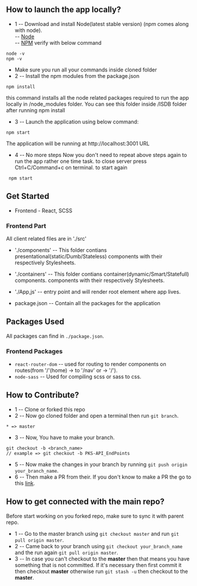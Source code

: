 ## How to launch the app locally?
* 1 -- Download and install Node(latest stable version) (npm comes along with node).<br/>
-- [Node](https://nodejs.org/)<br/>
-- [NPM](https://www.npmjs.com/)
verify with below command

```
node -v
npm -v
```

* Make sure you run all your commands inside cloned folder
* 2 -- Install the npm modules from the package.json
```
npm install
```
this command installs all the node related packages required to run the app locally in 
/node_modules folder. You can see this folder inside /ISDB folder after running npm install

* 3 -- Launch the application using below command:
```
npm start
```
The application will be running at http://localhost:3001 URL

* 4 -- No more steps
Now you don't need to repeat above steps again to run the app rather one time task.
to close server
press Ctrl+C/Command+c on terminal.
to start again 
```
 npm start
```


## Get Started
* Frontend - React, SCSS

### Frontend Part

All client related files are in './src'

* './components' -- This folder contians presentational(static/Dumb/Stateless) components with their respectively Stylesheets.

* './containers' -- This folder contians container(dynamic/Smart/Statefull) components. components with their respectively Stylesheets.

* './App,js' -- entry point and will render root element where app lives.

* package.json -- Contain all the packages for the application

## Packages Used
All packages can find in `./package.json`.

### Frontend Packages

* `react-router-dom` -- used for routing to render components on routes(from  '/'(home) ->  to '/nav' or -> '/').
* `node-sass` --  Used for compiling scss or sass to css.


## How to Contribute?
* 1 -- Clone or forked this repo
* 2 -- Now go cloned folder and open a terminal then run `git branch`.
```
* => master
```
* 3 -- Now, You have to make your branch.<br>

```
git checkout -b <branch_name>
// example => git checkout -b PKS-API_EndPoints
```
* 5 -- Now make the changes in your branch by running `git push origin your_branch_name`.
* 6 -- Then make a PR from their. If you don't know to make a PR the go to this [link](https://help.github.com/articles/creating-a-pull-request/).

## How to get connected with the main repo?
Before start working on you forked repo, make sure to sync it with parent repo.
* 1 -- Go to the master branch using `git checkout master` and run `git pull origin master`.
* 2 -- Came back to your branch using `git checkout your_branch_name` and the run again `git pull origin master`.
* 3 -- In case you can't checkout to the **master** then that means you have something that is not committed. If it's necessary then first commit it then checkout **master** otherwise run `git stash -u` then checkout to the **master**.
